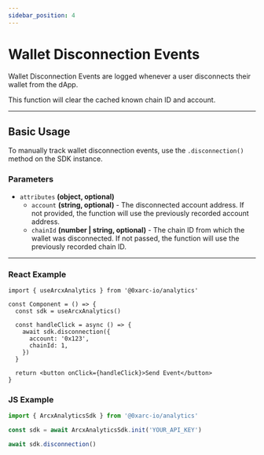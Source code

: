 ```yaml
---
sidebar_position: 4
---
```


# Wallet Disconnection Events

Wallet Disconnection Events are logged whenever a user disconnects their wallet from the dApp.

This function will clear the cached known chain ID and account.

---

## Basic Usage

To manually track wallet disconnection events, use the `.disconnection()` method on the SDK instance.

### Parameters

- `attributes` **(object, optional)**
  - `account` **(string, optional)** - The disconnected account address. If not provided, the function will use the previously recorded account address.
  - `chainId` **(number | string, optional)** - The chain ID from which the wallet was disconnected. If not passed, the function will use the previously recorded chain ID.

---

### React Example

```tsx
import { useArcxAnalytics } from '@0xarc-io/analytics'

const Component = () => {
  const sdk = useArcxAnalytics()

  const handleClick = async () => {
    await sdk.disconnection({
      account: '0x123',
      chainId: 1,
    })
  }

  return <button onClick={handleClick}>Send Event</button>
}
```

### JS Example

```ts
import { ArcxAnalyticsSdk } from '@0xarc-io/analytics'

const sdk = await ArcxAnalyticsSdk.init('YOUR_API_KEY')

await sdk.disconnection()
```
